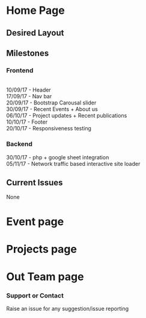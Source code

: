 # Home Page
## Desired Layout
  
## Milestones

  ### Frontend<br>
  <br>10/09/17 - Header<br>
  17/09/17 - Nav bar<br>
  20/09/17 - Bootstrap Carousal slider<br> 
  30/09/17 - Recent Events + About us<br>
  06/10/17 - Project updates + Recent publications<br>
  10/10/17 - Footer<br>
  20/10/17 - Responsiveness testing<br>
### Backend
  30/10/17 - php + google sheet integration<br>
  05/11/17 - Network traffic based interactive site loader<br>
  


## Current Issues
None<br>

# Event page
# Projects page
# Out Team page

### Support or Contact
 Raise an issue for any suggestion/issue reporting
